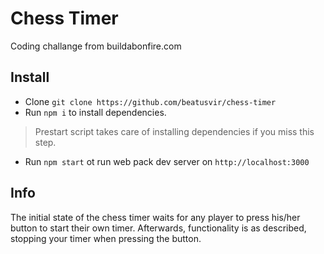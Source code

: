 # Chess Timer
Coding challange from buildabonfire.com

## Install
* Clone `git clone https://github.com/beatusvir/chess-timer`
* Run `npm i` to install dependencies. 

> Prestart script takes care of installing dependencies if you miss this step.

* Run `npm start` ot run web pack dev server on `http://localhost:3000`

## Info
The initial state of the chess timer waits for any player to press his/her button to start their own timer. Afterwards, functionality is as described, stopping your timer when pressing the button.

